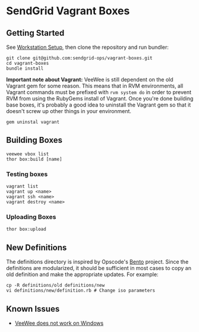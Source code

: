 # SendGrid Vagrant Boxes

## Getting Started

See [Workstation Setup](https://wiki.sendgrid.net/display/OPS/Workstation+Setup),
then clone the repository and run bundler:

    git clone git@github.com:sendgrid-ops/vagrant-boxes.git
    cd vagrant-boxes
    bundle install

**Important note about Vagrant:** VeeWee is still dependent on the old Vagrant
gem for some reason. This means that in RVM environments, all Vagrant
commands must be prefixed with `rvm system do` in order to prevent RVM from
using the RubyGems install of Vagrant. Once you're done building base boxes,
it's probably a good idea to uninstall the Vagrant gem so that it doesn't
screw up other things in your environment.

    gem uninstal vagrant

## Building Boxes

    veewee vbox list
    thor box:build [name]

### Testing boxes

    vagrant list
    vagrant up <name>
    vagrant ssh <name>
    vagrant destroy <name>

### Uploading Boxes

    thor box:upload

## New Definitions

The definitions directory is inspired by Opscode's [Bento](https://github.com/opscode/bento)
project. Since the definitions are modularized, it should be sufficient in most
cases to copy an old definition and make the appropriate updates. For example:

    cp -R definitions/old definitions/new
    vi definitions/new/definition.rb # Change iso parameters

## Known Issues

* [VeeWee does not work on Windows](https://github.com/jedi4ever/veewee/issues/6)
